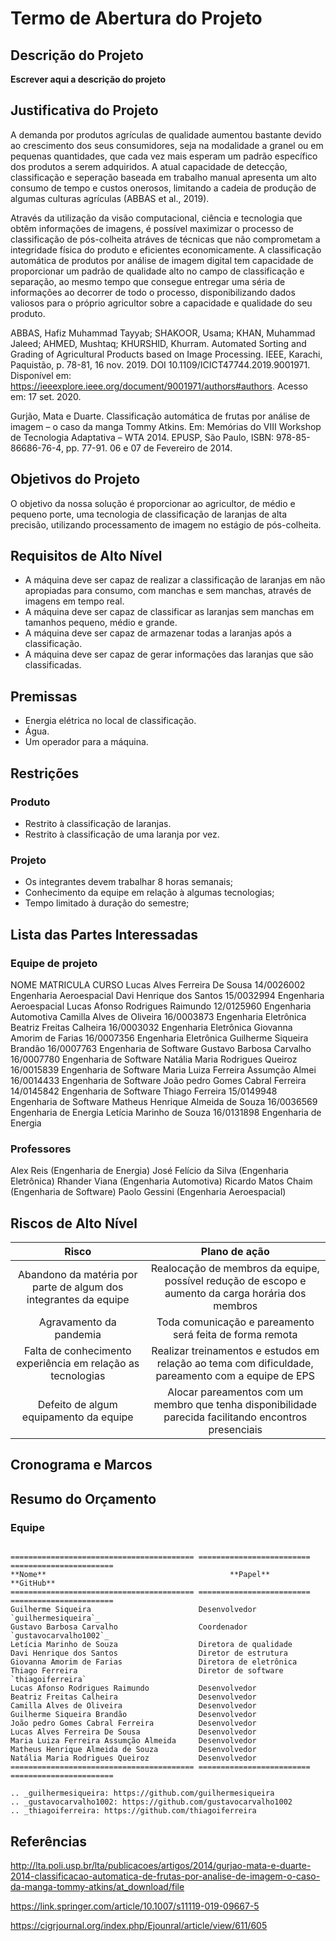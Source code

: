 # Termo de Abertura do Projeto
## Descrição do Projeto
**Escrever aqui a descrição do projeto**

## Justificativa do Projeto

A demanda por produtos agrículas de qualidade aumentou bastante devido ao crescimento dos seus consumidores, seja na modalidade a granel ou em pequenas quantidades, que cada vez mais esperam um padrão específico dos produtos a serem adquiridos. A atual capacidade de detecção, classificação e seperação baseada em trabalho manual apresenta um alto consumo de tempo e custos onerosos, limitando a cadeia de produção de algumas culturas agrículas (ABBAS et al., 2019).

Através da utilização da visão computacional, ciência e tecnologia que obtêm informações de imagens, é possível maximizar o processo de classificação de pós-colheita atráves de técnicas que não comprometam a integridade física do produto e eficientes economicamente. A classificação automática de produtos por análise de imagem digital tem capacidade de proporcionar um padrão de qualidade alto no campo de classificação e separação, ao mesmo tempo que consegue entregar uma séria de informações ao decorrer de todo o processo, disponibilizando dados valiosos para o próprio agricultor sobre a capacidade e qualidade do seu produto.   

ABBAS, Hafiz Muhammad Tayyab; SHAKOOR, Usama; KHAN, Muhammad Jaleed; AHMED, Mushtaq; KHURSHID, Khurram. Automated Sorting and Grading of Agricultural Products based on Image Processing. IEEE, Karachi, Paquistão, p. 78-81, 16 nov. 2019. DOI 10.1109/ICICT47744.2019.9001971. Disponível em: https://ieeexplore.ieee.org/document/9001971/authors#authors. Acesso em: 17 set. 2020.

Gurjão, Mata e Duarte. Classificação automática de frutas por análise de imagem – o caso da manga Tommy Atkins. Em: Memórias do VIII Workshop de Tecnologia Adaptativa – WTA 2014. EPUSP, São Paulo, ISBN: 978-85-86686-76-4, pp. 77-91. 06 e 07 de Fevereiro de 2014.

## Objetivos do Projeto

O objetivo da nossa solução é proporcionar ao agricultor, de médio e pequeno porte, uma tecnologia de classificação de laranjas de alta precisão, utilizando processamento de imagem no estágio de pós-colheita.   

## Requisitos de Alto Nível

- A máquina deve ser capaz de realizar a classificação de laranjas em não apropiadas para consumo, com manchas e sem manchas,  através de imagens em tempo real.
- A máquina deve ser capaz de classificar as laranjas sem manchas em tamanhos pequeno, médio e grande.
- A máquina deve ser capaz de armazenar todas a laranjas após a classificação.
- A máquina deve ser capaz de gerar informações das laranjas que são classificadas.

## Premissas

- Energia elétrica no local de classificação.
- Água.
- Um operador para a máquina.

## Restrições 
### Produto

- Restrito à classificação de laranjas.
- Restrito à classificação de uma laranja por vez.

### Projeto

- Os integrantes devem trabalhar 8 horas semanais;
- Conhecimento da equipe em relação à algumas tecnologias;
- Tempo limitado à duração do semestre;

## Lista das Partes Interessadas
### Equipe de projeto 
NOME                                MATRICULA         CURSO
Lucas Alves Ferreira De Sousa       14/0026002      Engenharia Aeroespacial
Davi Henrique dos Santos            15/0032994      Engenharia Aeroespacial
Lucas Afonso Rodrigues Raimundo     12/0125960      Engenharia Automotiva
Camilla Alves de Oliveira           16/0003873      Engenharia Eletrônica
Beatriz Freitas Calheira            16/0003032      Engenharia Eletrônica
Giovanna Amorim de Farias           16/0007356      Engenharia Eletrônica
Guilherme Siqueira Brandão          16/0007763      Engenharia de Software
Gustavo Barbosa Carvalho            16/0007780      Engenharia de Software
Natália Maria Rodrigues Queiroz     16/0015839      Engenharia de Software
Maria Luiza Ferreira Assumção Almei 16/0014433      Engenharia de Software
João pedro Gomes Cabral Ferreira    14/0145842      Engenharia de Software
Thiago Ferreira                     15/0149948      Engenharia de Software
Matheus Henrique Almeida de Souza   16/0036569      Engenharia de Energia
Letícia Marinho de Souza            16/0131898      Engenharia de Energia

### Professores

 Alex Reis (Engenharia de Energia)
 José Felício da Silva (Engenharia Eletrônica)
 Rhander Viana (Engenharia Automotiva)
 Ricardo Matos Chaim (Engenharia de Software)
 Paolo Gessini (Engenharia Aeroespacial)

## Riscos de Alto Nível
|Risco|Plano de ação|
|:--:|:--:|
|Abandono da matéria por parte de algum dos integrantes da equipe| Realocação de membros da equipe, possível redução de escopo e aumento da carga horária dos membros|
|Agravamento da pandemia | Toda comunicação e pareamento será feita de forma remota|
|Falta de conhecimento experiência em relação as tecnologias|Realizar treinamentos e estudos em relação ao tema com dificuldade, pareamento com a equipe de EPS|
|Defeito de algum equipamento da equipe	|Alocar pareamentos com um membro que tenha disponibilidade parecida facilitando encontros presenciais|

## Cronograma e Marcos

## Resumo do Orçamento


### Equipe
```eval_rst

========================================= ========================= =======================
**Nome**                                         **Papel**                **GitHub**
========================================= ========================= =======================
Guilherme Siqueira                        Desenvolvedor             `guilhermesiqueira`_
Gustavo Barbosa Carvalho                  Coordenador               `gustavocarvalho1002`_
Letícia Marinho de Souza                  Diretora de qualidade     
Davi Henrique dos Santos                  Diretor de estrutura      
Giovanna Amorim de Farias                 Diretora de eletrônica    
Thiago Ferreira                           Diretor de software       `thiagoiferreira`
Lucas Afonso Rodrigues Raimundo           Desenvolvedor             
Beatriz Freitas Calheira                  Desenvolvedor             
Camilla Alves de Oliveira                 Desenvolvedor             
Guilherme Siqueira Brandão                Desenvolvedor             
João pedro Gomes Cabral Ferreira          Desenvolvedor             
Lucas Alves Ferreira De Sousa             Desenvolvedor             
Maria Luiza Ferreira Assumção Almeida     Desenvolvedor             
Matheus Henrique Almeida de Souza         Desenvolvedor             
Natália Maria Rodrigues Queiroz           Desenvolvedor             
========================================= ========================= =======================

.. _guilhermesiqueira: https://github.com/guilhermesiqueira
.. _gustavocarvalho1002: https://github.com/gustavocarvalho1002
.. _thiagoiferreira: https://github.com/thiagoiferreira
```

## Referências


http://lta.poli.usp.br/lta/publicacoes/artigos/2014/gurjao-mata-e-duarte-2014-classificacao-automatica-de-frutas-por-analise-de-imagem-o-caso-da-manga-tommy-atkins/at_download/file

https://link.springer.com/article/10.1007/s11119-019-09667-5

https://cigrjournal.org/index.php/Ejounral/article/view/611/605